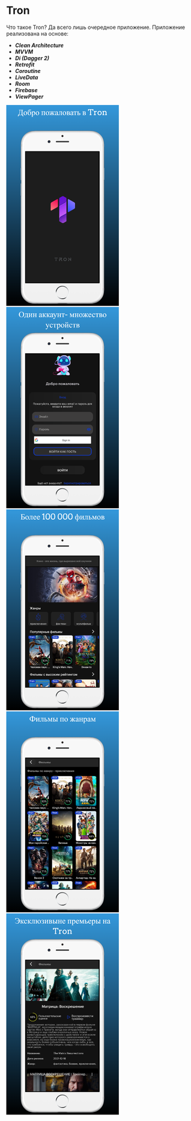 # Tron
Что такое Tron? Да всего лишь очередное приложение.
Приложение реализована на основе:
* **_Clean Architecture_**
* **_MVVM_**
* **_Di (Dagger 2)_**
* **_Retrofit_**
* **_Coroutine_**
* **_LiveData_**
* **_Room_**
* **_Firebase_**
* **_ViewPager_**

<div id="banner">
    <div class="inline-block">
 <img src="screenshot/screenshot_1.png" width="300"/>
<img src="screenshot/screenshot_2.png" width="300"/>
<img src="screenshot/screenshot_3.png" width="300"/>
<img src="screenshot/screenshot_4.png" width="300"/>
<img src="screenshot/screenshot_6.png" width="300"/>
    </div>
</div>
